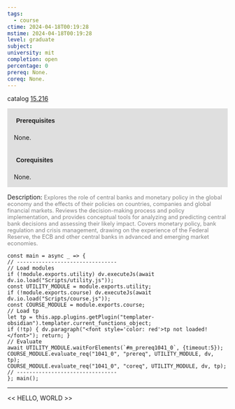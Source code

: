 ```yaml
---
tags:
  - course
ctime: 2024-04-18T00:19:28
mstime: 2024-04-18T00:19:28
level: graduate
subject: 
university: mit
completion: open
percentage: 0
prereq: None.
coreq: None.
---
```


catalog [15.216](http://student.mit.edu/catalog/m15a.html#15.216)

<span style="display: block; padding: 15px; background-color: rgb(100, 100, 100, 0.2);"><font id="m_prereq1041_0" style="display: block; font-family: Arial, sans-serif; font-weight: bold; padding: 5px">Prerequisites</font><br><span id="prereq1041_0">None.</span></span>
<span style="display: block; padding: 15px; background-color: rgb(100, 100, 100, 0.2);"><font id="m_coreq1041_0" style="display: block; font-family: Arial, sans-serif; font-weight: bold; padding: 5px">Corequisites</font><br><span id="coreq1041_0">None.</span></span>

<font style="">Description:</font>
<font style="color: grey; font-size: 0.8rem;">Explores the role of central banks and monetary policy in the global economy and the effects of their policies on countries, companies and global financial markets. Reviews the decision-making process and policy implementation, and provides conceptual tools for analyzing and predicting central bank decisions and assessing their likely impact. Covers monetary policy, bank regulation and crisis management, drawing on the experience of the Federal Reserve, the ECB and other central banks in advanced and emerging market economies.</font>

```dataviewjs
const main = async _ => {
// --------------------------------
// Load modules
if (!module.exports.utility) dv.executeJs(await dv.io.load("Scripts/utility.js"));
const UTILITY_MODULE = module.exports.utility;
if (!module.exports.course) dv.executeJs(await dv.io.load("Scripts/course.js"));
const COURSE_MODULE = module.exports.course;
// Load tp
let tp = this.app.plugins.getPlugin("templater-obsidian").templater.current_functions_object;
if (!tp) { dv.paragraph("<font style='color: red'>tp not loaded!</font>"); return; }
// Evaluate
await UTILITY_MODULE.waitForElements(`#m_prereq1041_0`, {timeout:5});
COURSE_MODULE.evaluate_req("1041_0", "prereq", UTILITY_MODULE, dv, tp);
COURSE_MODULE.evaluate_req("1041_0", "coreq", UTILITY_MODULE, dv, tp);
// --------------------------------
}; main();
```

---

<< HELLO, WORLD >>
